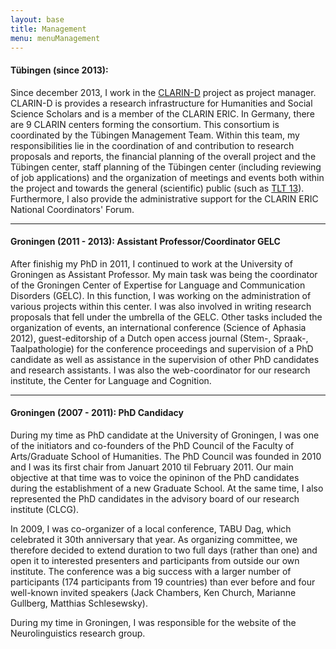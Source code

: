 ```yaml
---
layout: base
title: Management
menu: menuManagement
---
```


#### Tübingen (since 2013): 

Since december 2013, I work in the [CLARIN-D](http://www.clarin-d.net) project as project manager. CLARIN-D is provides a research infrastructure for Humanities and Social Science Scholars and is a member of the CLARIN ERIC. In Germany, there are 9 CLARIN centers forming the consortium. This consortium is coordinated by the Tübingen Management Team. Within this team, my responsibilities lie in the coordination of and contribution to research proposals and reports, the financial planning of the overall project and the Tübingen center, staff planning of the Tübingen center (including reviewing of job applications) and the organization of meetings and events both within the project and towards the general (scientific) public (such as [TLT 13](http://tlt13.sfs.uni-tuebingen.de/)). Furthermore, I also provide the administrative support for the CLARIN ERIC National Coordinators' Forum. 


***

#### Groningen (2011 - 2013): Assistant Professor/Coordinator GELC

After finishig my PhD in 2011, I continued to work at the University of Groningen as Assistant Professor. My main task was being the coordinator of the Groningen Center of Expertise for Language and Communication Disorders (GELC). In this function, I was working on the administration of various projects within this center. I was also involved in writing research proposals that fell under the umbrella of the GELC. Other tasks included the organization of events, an international conference (Science of Aphasia 2012), guest-editorship of a Dutch open access journal (Stem-, Spraak-, Taalpathologie) for the conference proceedings and supervision of a PhD candidate as well as assistance in the supervision of other PhD candidates and research assistants. I was also the web-coordinator for our research institute, the Center for Language and Cognition.


***

#### Groningen (2007 - 2011): PhD Candidacy

During my time as PhD candidate at the University of Groningen, I was one of the initiators and co-founders of the PhD Council of the Faculty of Arts/Graduate School of Humanities. The PhD Council was founded in 2010 and I was its first chair from Januart 2010 til February 2011. Our main objective at that time was to voice the opininon of the PhD candidates during the establishment of a new Graduate School. At the same time, I also represented the PhD candidates in the advisory board of our research institute (CLCG).

In 2009, I was co-organizer of a local conference, TABU Dag, which celebrated it 30th anniversary that year. As organizing committee, we therefore decided to extend duration to two full days (rather than one) and open it to interested presenters and participants from outside our own institute. The conference was a big success with a larger number of participants (174 participants from 19 countries) than ever before and four well-known invited speakers (Jack Chambers, Ken Church, Marianne Gullberg, Matthias Schlesewsky).

During my time in Groningen, I was responsible for the website of the Neurolinguistics research group. 
  


